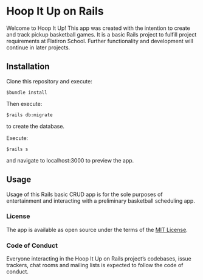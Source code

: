 # Hoop It Up on Rails

Welcome to Hoop It Up!  This app was created with the intention
to create and track pickup basketball games.  It is a basic Rails project to fulfill project requirements at Flatiron School. Further functionality and development will continue in later projects.

## Installation

Clone this repository and execute:

    $bundle install

Then execute:

    $rails db:migrate

to create the database.

Execute:

    $rails s

and navigate to localhost:3000 to preview the app.


## Usage

Usage of this Rails basic CRUD app is for the sole purposes of entertainment and interacting with
a preliminary basketball scheduling app.

### License

The app is available as open source under the terms of the [MIT License](https://opensource.org/licenses/MIT).

### Code of Conduct

Everyone interacting in the Hoop It Up on Rails project’s codebases, issue trackers, chat rooms and mailing lists is expected to follow the code of conduct.
